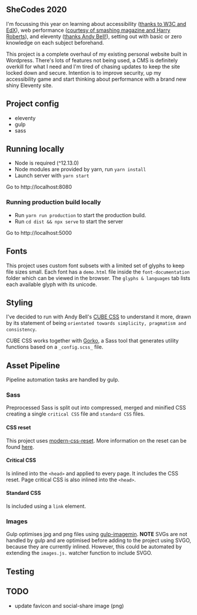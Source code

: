 ## SheCodes 2020

I'm focussing this year on learning about accessibility ([thanks to W3C and EdX](https://www.edx.org/course/web-accessibility-introduction)), web performance ([courtesy of smashing magazine and Harry Roberts](https://smashingconf.com/online-workshops/workshops/harry-roberts)), and eleventy ([thanks Andy Bell!](https://piccalil.li/course/learn-eleventy-from-scratch/)), setting out with basic or zero knowledge on each subject beforehand.

This project is a complete overhaul of my existing personal website built in Wordpress. There's lots of features not being used, a CMS is definitely overkill for what I need and I'm tired of chasing updates to keep the site locked down and secure. Intention is to improve security, up my accessibility game and start thinking about performance with a brand new shiny Eleventy site.

## Project config

- eleventy
- gulp
- sass

## Running locally

- Node is required (^12.13.0)
- Node modules are provided by yarn, run `yarn install`
- Launch server with `yarn start`

Go to http://localhost:8080

### Running production build locally
- Run `yarn run production` to start the production build.
- Run `cd dist && npx serve` to start the server

Go to http://localhost:5000

## Fonts
This project uses custom font subsets with a limited set of glyphs to keep file sizes small. Each font has a `demo.html` file inside the `font-documentation` folder which can be viewed in the browser. The `glyphs & languages` tab lists each available glyph with its unicode.

## Styling
I've decided to run with Andy Bell's [CUBE CSS](https://piccalil.li/cube-css/) to understand it more, drawn by its statement of being `orientated towards simplicity, pragmatism and consistency`.

CUBE CSS works together with [Gorko](https://github.com/hankchizljaw/gorko), a Sass tool that generates utility functions based on a `_config.scss_` file.

## Asset Pipeline

Pipeline automation tasks are handled by gulp.

### Sass
Preprocessed Sass is split out into compressed, merged and minified CSS creating a single `critical CSS` file and `standard CSS` files.

#### CSS reset
This project uses [modern-css-reset](https://github.com/hankchizljaw/modern-css-reset). More information on the reset can be found [here](https://hankchizljaw.com/wrote/a-modern-css-reset/).

#### Critical CSS
Is inlined into the `<head>` and applied to every page. It includes the CSS reset. Page critical CSS is also inlined into the `<head>`.

#### Standard CSS
Is included using a `link` element.

### Images
Gulp optimises jpg and png files using [gulp-imagemin](https://github.com/sindresorhus/gulp-imagemin).
**NOTE**
SVGs are not handled by gulp and are optimised before adding to the project using SVGO, because they are currently inlined. However, this could be automated by extending the `images.js.` watcher function to include SVGO.

## Testing

## TODO

- update favicon and social-share image (png)

